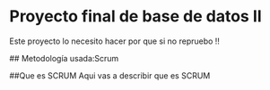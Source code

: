 # Proyecto final de base de datos II
<p>Este proyecto lo necesito hacer por que si no repruebo !!</p>
## Metodología usada:Scrum 

##Que es  SCRUM
Aqui vas a describir que es SCRUM
